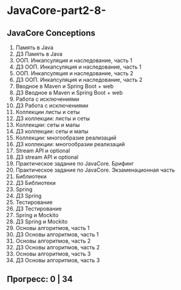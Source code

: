 # JavaCore-part2-8-
## JavaCore Conceptions

1. Память в Java
2. ДЗ Память в Java 
3. ООП. Инкапсуляция и наследование, часть 1
4. ДЗ ООП. Инкапсуляция и наследование, часть 1
5. ООП. Инкапсуляция и наследование, часть 2 
6. ДЗ ООП. Инкапсуляция и наследование, часть 2
7. Вводное в Maven и Spring Boot + web
8. ДЗ Вводное в Maven и Spring Boot + web
9. Работа с исключениями
10. ДЗ Работа с исключениями
11. Коллекции листы и сеты 
12. ДЗ коллекции: листы и сеты 
13. Коллекции: сеты и мапы
14. ДЗ коллекции: сеты и мапы
15. Коллекции: многообразие реализаций
16. ДЗ коллекции: многообразии реализаций 
17. Stream API и optional 
18. ДЗ stream API и optional 
19. Практическое задание по JavaCore. Брифинг
20. Практическое задание по JavaCore. Экзаменационная часть
21. Библиотеки
22. ДЗ Библиотеки
23. Spring
24. ДЗ Spring
25. Тестирование 
26. ДЗ Тестирование 
27. Spring и Mockito
28. ДЗ Spring и Mockito 
29. Основы алгоритмов, часть 1
30. ДЗ Основы алгоритмов, часть 1 
31. Основы алгоритмов, часть 2 
32. ДЗ Основы алгоритмов, часть 2 
33. Основы алгоритмов, часть 3 
34. ДЗ Основы алгоритмов, часть 3

## Прогресс: 0 | 34